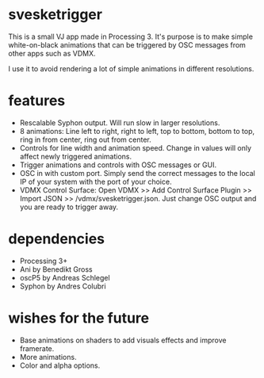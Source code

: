 # svesketrigger
This is a small VJ app made in Processing 3. It's purpose is to make simple white-on-black animations that can be triggered by OSC messages from other apps such as VDMX.

I use it to avoid rendering a lot of simple animations in different resolutions.

# features
- Rescalable Syphon output. Will run slow in larger resolutions.
- 8 animations: Line left to right, right to left, top to bottom, bottom to top, ring in from center, ring out from center.
- Controls for line width and animation speed. Change in values will only affect newly triggered animations.
- Trigger animations and controls with OSC messages or GUI.
- OSC in with custom port. Simply send the correct messages to the local IP of your system with the port of your choice.
- VDMX Control Surface: Open VDMX >> Add Control Surface Plugin >> Import JSON >> /vdmx/svesketrigger.json. Just change OSC output and you are ready to trigger away.

# dependencies
- Processing 3+
- Ani by Benedikt Gross
- oscP5 by Andreas Schlegel
- Syphon by Andres Colubri

# wishes for the future
- Base animations on shaders to add visuals effects and improve framerate.
- More animations.
- Color and alpha options.
